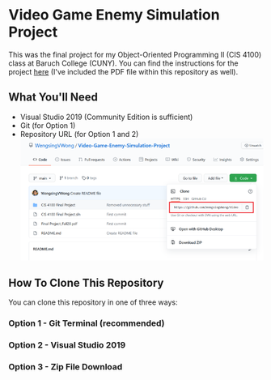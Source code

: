 # Video Game Enemy Simulation Project
This was the final project for my Object-Oriented Programming II (CIS 4100) class at Baruch College (CUNY). You can find the instructions for the project [here](Final%20Project_Fall20.pdf) (I've included the PDF file within this repository as well).

## What You'll Need
* Visual Studio 2019 (Community Edition is sufficient)
* Git (for Option 1)
* Repository URL (for Option 1 and 2)
![Repository URL](/README%20images/Clone%20Repo%20URL.png)

## How To Clone This Repository
You can clone this repository in one of three ways:

### Option 1 - Git Terminal (recommended)
### Option 2 - Visual Studio 2019
### Option 3 - Zip File Download
